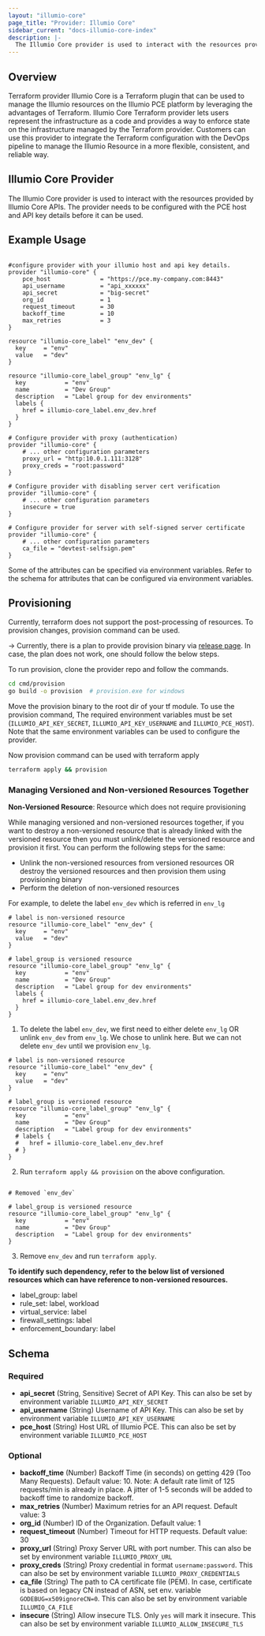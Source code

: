```yaml
---
layout: "illumio-core"
page_title: "Provider: Illumio Core"
sidebar_current: "docs-illumio-core-index"
description: |-
  The Illumio Core provider is used to interact with the resources provided by Illumio Core APIs.
---
```



Overview
--------------------------------------------------
Terraform provider Illumio Core is a Terraform plugin that can be used to manage the Illumio resources on the Illumio PCE platform by leveraging the advantages of Terraform. 
Illumio Core Terraform provider lets users represent the infrastructure as a code and provides a way to enforce state on the infrastructure managed by the Terraform provider. 
Customers can use this provider to integrate the Terraform configuration with the DevOps pipeline to manage the Illumio Resource in a more flexible, consistent, and reliable way.

Illumio Core Provider
------------
The Illumio Core provider is used to interact with the resources provided by Illumio Core APIs.
The provider needs to be configured with the PCE host and API key details before it can be used.

Example Usage
------------

```hcl

#configure provider with your illumio host and api key details.
provider "illumio-core" {
    pce_host              = "https://pce.my-company.com:8443"
    api_username          = "api_xxxxxx"
    api_secret            = "big-secret"
    org_id                = 1
    request_timeout       = 30
    backoff_time          = 10
    max_retries           = 3
}

resource "illumio-core_label" "env_dev" {
  key     = "env"
  value   = "dev"
}

resource "illumio-core_label_group" "env_lg" {
  key           = "env"
  name          = "Dev Group"
  description   = "Label group for dev environments"
  labels {
    href = illumio-core_label.env_dev.href
  }
}
```

```hcl
# Configure provider with proxy (authentication)
provider "illumio-core" {
    # ... other configuration parameters
    proxy_url = "http:10.0.1.111:3128"
    proxy_creds = "root:password"
}
```

```hcl
# Configure provider with disabling server cert verification
provider "illumio-core" {
    # ... other configuration parameters
    insecure = true
}
```

```hcl
# Configure provider for server with self-signed server certificate
provider "illumio-core" {
    # ... other configuration parameters
    ca_file = "devtest-selfsign.pem"
}
```

Some of the attributes can be specified via environment variables. Refer to the schema for attributes that can be configured via environment variables.


Provisioning
------------
Currently, terraform does not support the post-processing of resources. To provision changes, provision command can be used.

-> Currently, there is a plan to provide provision binary via [release page](https://github.com/illumio/terraform-provider-illumio-core/releases). In case, the plan does not work, one should follow the below steps.


To run provision, clone the provider repo and follow the commands.

```bash
cd cmd/provision
go build -o provision  # provision.exe for windows
```

Move the provision binary to the root dir of your tf module.
To use the provision command, The required environment variables must be set  (`ILLUMIO_API_KEY_SECRET`, `ILLUMIO_API_KEY_USERNAME` and `ILLUMIO_PCE_HOST`).
Note that the same environment variables can be used to configure the provider.


Now provision command can be used with terraform apply

```bash
terraform apply && provision
```

### Managing Versioned and Non-versioned Resources Together

**Non-Versioned Resource**: Resource which does not require provisioning 

While managing versioned and non-versioned resources together, if you want to destroy a non-versioned resource that is already linked with the versioned resource then you must unlink/delete the versioned resource and provision it first. You can perform the following steps for the same:
  -  Unlink the non-versioned resources from versioned resources OR destroy the versioned resources and then provision them using provisioning binary
  - Perform the deletion of non-versioned resources

For example, to delete the label `env_dev` which is referred in `env_lg`

```hcl
# label is non-versioned resource
resource "illumio-core_label" "env_dev" {
  key     = "env"
  value   = "dev"
}

# label_group is versioned resource
resource "illumio-core_label_group" "env_lg" {
  key           = "env"
  name          = "Dev Group"
  description   = "Label group for dev environments"
  labels {
    href = illumio-core_label.env_dev.href
  }
}
```

1. To delete the label `env_dev`, we first need to either delete `env_lg` OR unlink `env_dev` from `env_lg`. We chose to unlink here. But we can not delete `env_dev` until we provision `env_lg`.

```hcl
# label is non-versioned resource
resource "illumio-core_label" "env_dev" {
  key     = "env"
  value   = "dev"
}

# label_group is versioned resource
resource "illumio-core_label_group" "env_lg" {
  key           = "env"
  name          = "Dev Group"
  description   = "Label group for dev environments"
  # labels {
  #   href = illumio-core_label.env_dev.href
  # }
}
```

2. Run `terraform apply && provision` on the above configuration.

```hcl

# Removed `env_dev`

# label_group is versioned resource
resource "illumio-core_label_group" "env_lg" {
  key           = "env"
  name          = "Dev Group"
  description   = "Label group for dev environments"
}
```

3. Remove `env_dev` and run `terraform apply`. 

 **To identify such dependency, refer to the below list of versioned resources which can have reference to non-versioned resources.**
- label_group: label
- rule_set: label, workload
- virtual_service: label
- firewall_settings: label
- enforcement_boundary: label


## Schema

### Required

- **api_secret** (String, Sensitive) Secret of API Key. This can also be set by environment variable `ILLUMIO_API_KEY_SECRET`
- **api_username** (String) Username of API Key. This can also be set by environment variable `ILLUMIO_API_KEY_USERNAME`
- **pce_host** (String) Host URL of Illumio PCE. This can also be set by environment variable `ILLUMIO_PCE_HOST`

### Optional

- **backoff_time** (Number) Backoff Time (in seconds) on getting 429 (Too Many Requests). Default value: 10. Note: A default rate limit of 125 requests/min is already in place. A jitter of 1-5 seconds will be added to backoff time to randomize backoff.
- **max_retries** (Number) Maximum retries for an API request. Default value: 3
- **org_id** (Number) ID of the Organization. Default value: 1
- **request_timeout** (Number) Timeout for HTTP requests. Default value: 30
- **proxy_url** (String) Proxy Server URL with port number. This can also be set by environment variable `ILLUMIO_PROXY_URL`
- **proxy_creds** (String) Proxy credential in format `username:password`. This can also be set by environment variable `ILLUMIO_PROXY_CREDENTIALS`
- **ca_file** (String) The path to CA certificate file (PEM). In case, certificate is based on legacy CN instead of ASN, set env. variable `GODEBUG=x509ignoreCN=0`. This can also be set by environment variable `ILLUMIO_CA_FILE`
- **insecure** (String) Allow insecure TLS. Only `yes` will mark it insecure. This can also be set by environment variable `ILLUMIO_ALLOW_INSECURE_TLS`
